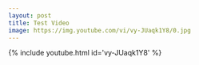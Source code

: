 ```yaml
---
layout: post
title: Test Video
image: https://img.youtube.com/vi/vy-JUaqk1Y8/0.jpg
---
```

{% include youtube.html id='vy-JUaqk1Y8' %}



